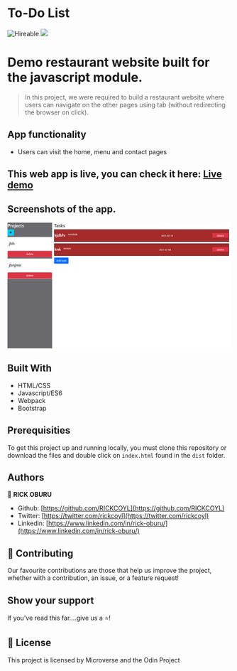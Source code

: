 # To-Do List

![Hireable](https://img.shields.io/badge/Hireable-yes-success) ![](https://img.shields.io/badge/-Microverse%20projects-blueviolet)

# Demo restaurant website built for the javascript module.

> In this project, we were required to build a restaurant website where users can navigate on the other pages using tab (without redirecting the browser on click).

## App functionality

- Users can visit the home, menu and contact pages

## This web app is live, you can check it here: [Live demo](https://oppo737.github.io/To-do-list/dist/index.html)

## Screenshots of the app.

![image](src/images/Screenshot.png)

## Built With

- HTML/CSS
- Javascript/ES6
- Webpack
- Bootstrap

## Prerequisities

To get this project up and running locally, you must clone this repository or download the files and double click on `index.html` found in the `dist` folder.

## Authors

👤 **RICK OBURU**

- Github: [https://github.com/RICKCOYL](https://github.com/RICKCOYL)
- Twitter: [https://twitter.com/rickcoyl](https://twitter.com/rickcoyl)
- Linkedin: [https://www.linkedin.com/in/rick-oburu/](https://www.linkedin.com/in/rick-oburu/)

## 🤝 Contributing

Our favourite contributions are those that help us improve the project, whether with a contribution, an issue, or a feature request!

## Show your support

If you've read this far....give us a ⭐️!

## 📝 License

This project is licensed by Microverse and the Odin Project
